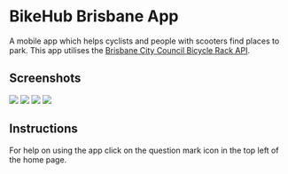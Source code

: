 # BikeHub Brisbane App
A mobile app which helps cyclists and people with scooters find places to park. This app utilises the [Brisbane City Council Bicycle Rack API](https://data.brisbane.qld.gov.au/explore/dataset/bicycle-racks).

## Screenshots
![](./screenshots/home.jpg)
![](./screenshots/nearest.jpg)
![](./screenshots/map.jpg)
![](./screenshots/search.jpg)

## Instructions
For help on using the app click on the question mark icon in the top left of the home page.